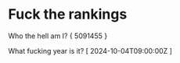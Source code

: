 # Fuck the rankings

Who the hell am I?
{ 5091455 }

What fucking year is it?
[ 2024-10-04T09:00:00Z ]
